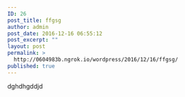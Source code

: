 ```yaml
---
ID: 26
post_title: ffgsg
author: admin
post_date: 2016-12-16 06:55:12
post_excerpt: ""
layout: post
permalink: >
  http://0604983b.ngrok.io/wordpress/2016/12/16/ffgsg/
published: true
---
```

dghdhgddjd